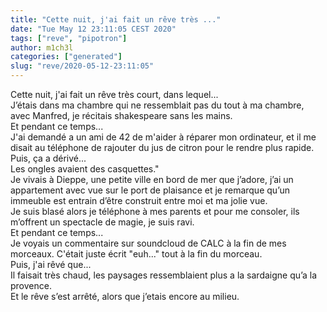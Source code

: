 ```yaml
---
title: "Cette nuit, j'ai fait un rêve très ..."
date: "Tue May 12 23:11:05 CEST 2020"
tags: ["reve", "pipotron"]
author: m1ch3l
categories: ["generated"]
slug: "reve/2020-05-12-23:11:05"
---
```


Cette nuit, j'ai fait un rêve très court, dans lequel...<br>
J’étais dans ma chambre qui ne ressemblait pas du tout à ma chambre, avec Manfred, je récitais shakespeare sans les mains.<br>
Et pendant ce temps...<br>
J'ai demandé a un ami de 42 de m'aider à réparer mon ordinateur, et il me disait au téléphone de rajouter du jus de citron pour le rendre plus rapide.<br>
Puis, ça a dérivé...<br>
Les ongles avaient des casquettes."<br>
Je vivais à Dieppe, une petite ville en bord de mer que j’adore, j’ai un appartement avec vue sur le port de plaisance et je remarque qu’un immeuble est entrain d’être construit entre moi et ma jolie vue.<br>
Je suis blasé alors je téléphone à mes parents et pour me consoler, ils m’offrent un spectacle de magie, je suis ravi.<br>
Et pendant ce temps...<br>
Je voyais un commentaire sur soundcloud de CALC à la fin de mes morceaux. C'était juste écrit "euh..." tout à la fin du morceau.<br>
Puis, j'ai rêvé que...<br>
Il faisait très chaud, les paysages ressemblaient plus a la sardaigne qu’a la provence.<br>
Et le rêve s’est arrêté, alors que j’etais encore au milieu.<br>
